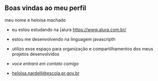 ## Boas vindas ao meu perfil

meu nome e heloisa machado

- eu estou estudando na [alura https://www.alura.com.br/
- estou me desenvolvendo na linguagem javascripth
- utilizo esse espaço para organização e compartilhamentos dos meus projetos desenvolvidos

- *voce entrara em contato comigo*
- heloisa.nardelli@escola.pr.gov.br
